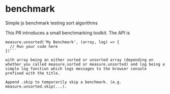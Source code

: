 # benchmark
Simple js benchmark testing sort algorithms

This PR introduces a small benchmarking toolkit. The API is
```
measure.unsorted('My Benchmark', (array, log) => {
  // Run your code here
})```

with array being an either sorted or unsorted array (depending on whether you called measure.sorted or measure.unsorted) and log being a simple log function which logs messages to the browser console prefixed with the title.

Append .skip to temporarily skip a benchmark. (e.g. measure.unsorted.skip(...).


